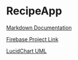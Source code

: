 # RecipeApp
[Markdown Documentation](https://jbt.github.io/markdown-editor/#PY3LasMwFET3+ooBQxemqOTRFrprncaE7BpK19fSxRaRJedKSunf1zU0yznMzKlQ1x9s3MTYu2BZ6lpVFRphymzR/bygpY7xRudE93i/UkArMfA3eYs7NOS5w9FN86rCSuO1S1nI5CWvNQ4hS7TFZBfDwjZzR8zgMptchDx2nFwf1Eav0HhKCTtHvdCoZrTGiS+Fg+Eb/fvYanwmFrTFWcYDDuPkeeSQ6aZ51NiXWcA4mTjxwp40mhiML+m/9azxRf6cB4mlH5T6BQ==)

[Firebase Project Link](https://console.firebase.google.com/u/0/project/recipeapp-98710/overview?utm_source=welcome&utm_medium=email&utm_campaign=welcome_2021_CTA_A)

[LucidChart UML](https://lucid.app/documents/view/ba315d6e-627e-457f-954c-d4cb63500bae)

